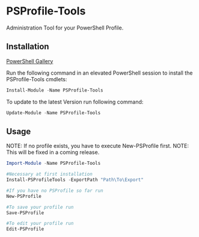# PSProfile-Tools

Administration Tool for your PowerShell Profile.

## Installation

[PowerShell Gallery](https://www.powershellgallery.com/packages/PSProfile-Tools/)

Run the following command in an elevated PowerShell session to install the PSProfile-Tools cmdlets:

```powershell
Install-Module -Name PSProfile-Tools
```

To update to the latest Version run following command:
```powershell
Update-Module -Name PSProfile-Tools
```

## Usage

NOTE: If no profile exists, you have to execute New-PSProfile first.
NOTE: This will be fixed in a coming release.

```powershell
Import-Module -Name PSProfile-Tools

#Necessary at first installation
Install-PSProfileTools -ExportPath "Path\To\Export"

#If you have no PSProfile so far run
New-PSProfile

#To save your profile run
Save-PSProfile

#To edit your profile run
Edit-PSProfile
```
